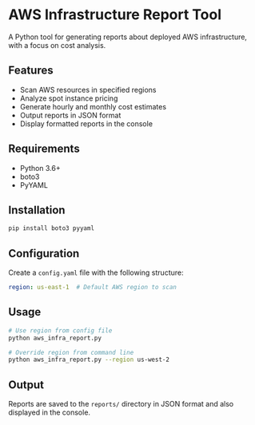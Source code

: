 # AWS Infrastructure Report Tool

A Python tool for generating reports about deployed AWS infrastructure, with a focus on cost analysis.

## Features

- Scan AWS resources in specified regions
- Analyze spot instance pricing
- Generate hourly and monthly cost estimates
- Output reports in JSON format
- Display formatted reports in the console

## Requirements

- Python 3.6+
- boto3
- PyYAML

## Installation

```bash
pip install boto3 pyyaml
```

## Configuration

Create a `config.yaml` file with the following structure:

```yaml
region: us-east-1  # Default AWS region to scan
```

## Usage

```bash
# Use region from config file
python aws_infra_report.py

# Override region from command line
python aws_infra_report.py --region us-west-2
```

## Output

Reports are saved to the `reports/` directory in JSON format and also displayed in the console.

